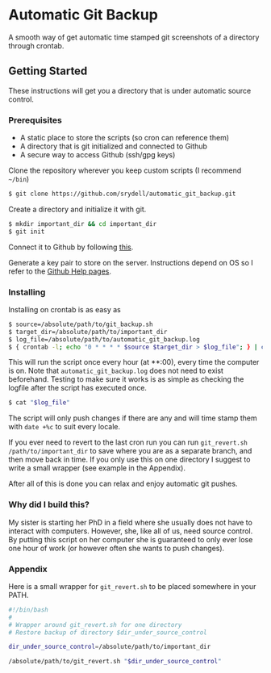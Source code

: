 # Automatic Git Backup #

A smooth way of get automatic time stamped git screenshots of a directory through crontab.

## Getting Started ##

These instructions will get you a directory that is under automatic source control.

### Prerequisites ###

* A static place to store the scripts (so cron can reference them)
* A directory that is git initialized and connected to Github
* A secure way to access Github (ssh/gpg keys)

Clone the repository wherever you keep custom scripts (I recommend `~/bin`)

```bash
$ git clone https://github.com/srydell/automatic_git_backup.git
```

Create a directory and initialize it with git.

```bash
$ mkdir important_dir && cd important_dir
$ git init
```

Connect it to Github by following [this](https://help.github.com/articles/create-a-repo/).

Generate a key pair to store on the server. Instructions depend on OS so I refer to the [Github Help pages](https://help.github.com/articles/generating-a-new-ssh-key-and-adding-it-to-the-ssh-agent/).

### Installing ###

Installing on crontab is as easy as

```bash
$ source=/absolute/path/to/git_backup.sh
$ target_dir=/absolute/path/to/important_dir
$ log_file=/absolute/path/to/automatic_git_backup.log
$ { crontab -l; echo "0 * * * * $source $target_dir > $log_file"; } | crontab -
```

This will run the script once every hour (at \*\*:00), every time the computer is on. Note that `automatic_git_backup.log` does not need to exist beforehand. Testing to make sure it works is as simple as checking the logfile after the script has executed once.

```bash
$ cat "$log_file"
```

The script will only push changes if there are any and will time stamp them with `date +%c` to suit every locale.

If you ever need to revert to the last cron run you can run `git_revert.sh /path/to/important_dir` to save where you are as a separate branch, and then move back in time. If you only use this on one directory I suggest to write a small wrapper (see example in the Appendix).

After all of this is done you can relax and enjoy automatic git pushes.

### Why did I build this? ###

My sister is starting her PhD in a field where she usually does not have to interact with computers. However, she, like all of us, need source control. By putting this script on her computer she is guaranteed to only ever lose one hour of work (or however often she wants to push changes).

### Appendix ###

Here is a small wrapper for `git_revert.sh` to be placed somewhere in your PATH.

```bash
#!/bin/bash
#
# Wrapper around git_revert.sh for one directory
# Restore backup of directory $dir_under_source_control

dir_under_source_control=/absolute/path/to/important_dir

/absolute/path/to/git_revert.sh "$dir_under_source_control"
```
